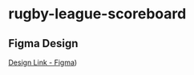 # rugby-league-scoreboard

## Figma Design 
[Design Link - Figma](https://www.figma.com/design/3oyWBlaqcQH9prHAKAxEIg/Scrimba-Scoreboard?node-id=0-1&t=USd3C53Re9x9Arrz-1))
